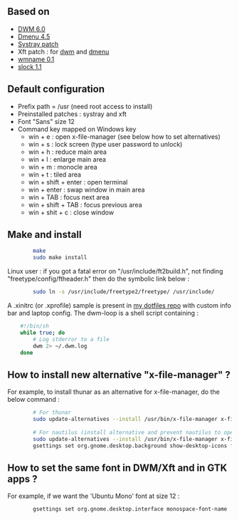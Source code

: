 Based on
--------

* [DWM 6.0](http://dwm.suckless.org/)
* [Dmenu 4.5](http://tools.suckless.org/dmenu/)
* [Systray patch](http://dwm.suckless.org/patches/systray)
* Xft patch : for [dwm](http://dwm.suckless.org/patches/xft) and [dmenu](http://tools.suckless.org/dmenu/patches/xft)
* [wmname 0.1](http://tools.suckless.org/wmname)
* [slock 1.1](http://tools.suckless.org/slock/)

Default configuration
---------------------

* Prefix path = /usr (need root access to install)
* Preinstalled patches : systray and xft
* Font "Sans" size 12
* Command key mapped on Windows key
  * win + e : open x-file-manager (see below how to set alternatives) 
  * win + s : lock screen (type user password to unlock)
  * win + h : reduce main area
  * win + l : enlarge main area
  * win + m : monocle area
  * win + t : tiled area
  * win + shift + enter : open terminal
  * win + enter         : swap window in main area
  * win + TAB           : focus next area
  * win + shift + TAB   : focus previous area
  * win + shit + c      : close window

Make and install
----------------

```sh
        make
        sudo make install
```

Linux user : if you got a fatal error on "/usr/include/ft2build.h", not finding "freetype/config/ftheader.h" then do the symbolic link below :

```sh
        sudo ln -s /usr/include/freetype2/freetype/ /usr/include/
```

A .xinitrc (or .xprofile) sample is present in [my dotfiles repo](https://github.com/hamdouni/dotfiles) with custom info bar and laptop config. 
The dwm-loop is a shell script containing :

```sh
	#!/bin/sh
	while true; do
	    # Log stderror to a file 
	    dwm 2> ~/.dwm.log
	done
```

How to install new alternative "x-file-manager" ?
---------------------------------------------------

For example, to install thunar as an alternative for x-file-manager, do the below command :

```sh
        # For thunar
        sudo update-alternatives --install /usr/bin/x-file-manager x-file-manager /usr/bin/thunar 1000
        
        # For nautilus (install alternative and prevent nautilus to open desktop) 
        sudo update-alternatives --install /usr/bin/x-file-manager x-file-manager /usr/bin/nautilus 1000
        gsettings set org.gnome.desktop.background show-desktop-icons false
```

How to set the same font in DWM/Xft and in GTK apps ?
------------------------------------------------------------

For example, if we want the 'Ubuntu Mono' font at size 12 :

```sh
        gsettings set org.gnome.desktop.interface monospace-font-name 'Ubuntu Mono 12'
```
